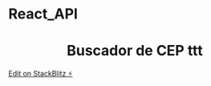 # React_API

<h1 align="center">Buscador de CEP ttt</h1>

[Edit on StackBlitz ⚡️](https://stackblitz.com/edit/react-ixzb74)
